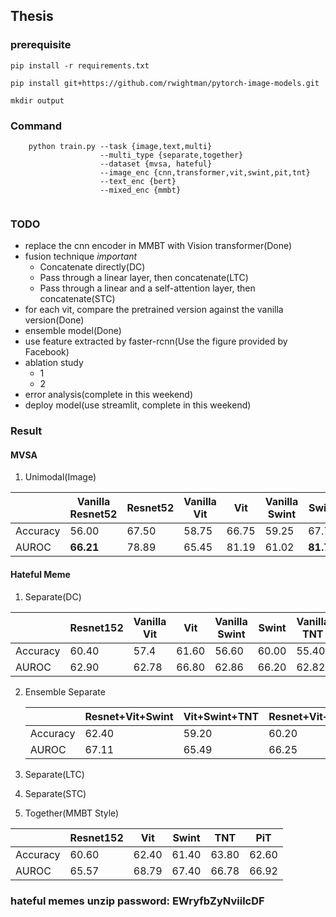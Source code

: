 ## Thesis

### prerequisite
`pip install -r requirements.txt`

`pip install git+https://github.com/rwightman/pytorch-image-models.git`

`mkdir output`

### Command
~~~shell script
    python train.py --task {image,text,multi}
                    --multi_type {separate,together}   
                    --dataset {mvsa, hateful}
                    --image_enc {cnn,transformer,vit,swint,pit,tnt}
                    --text_enc {bert}
                    --mixed_enc {mmbt}
                    
~~~

### TODO
- replace the cnn encoder in MMBT with Vision transformer(Done)
- fusion technique *important*
  - Concatenate directly(DC)
  - Pass through a linear layer, then concatenate(LTC)
  - Pass through a linear and a self-attention layer, then concatenate(STC)
- for each vit, compare the pretrained version against the vanilla version(Done)
- ensemble model(Done)
- use feature extracted by faster-rcnn(Use the figure provided by Facebook)
- ablation study
  - 1
  - 2
- error analysis(complete in this weekend)
- deploy model(use streamlit, complete in this weekend)

### Result

#### MVSA

1. Unimodal(Image)

|          | Vanilla Resnet52 | Resnet52 | Vanilla Vit | Vit   | Vanilla Swint | Swint     | Vanilla TNT | TNT   | Vanilla PiT | PiT   |
| -------- | ---------------- | -------- | ----------- | ----- | ------------- | --------- | ----------- | ----- | ----------- | ----- |
| Accuracy | 56.00            | 67.50    | 58.75       | 66.75 | 59.25         | 67.75     | 58.75       | 66.75 | 58.50       | 66.00 |
| AUROC    | **66.21**        | 78.89    | 65.45       | 81.19 | 61.02         | **81.79** | 64.61       | 78.94 | 62.85       | 80.42 |

#### Hateful Meme

1. Separate(DC)

|          | Resnet152 | Vanilla Vit | Vit   | Vanilla Swint | Swint | Vanilla TNT | TNT   | Vanilla PiT | PiT   |
| -------- | --------- | ----------- | ----- | ------------- | ----- | ----------- | ----- | ----------- | ----- |
| Accuracy | 60.40     | 57.4        | 61.60 | 56.60         | 60.00 | 55.40       | 59.40 | 58.00       | 60.60 |
| AUROC    | 62.90     | 62.78       | 66.80 | 62.86         | 66.20 | 62.82       | 65.37 | 63.28       | 65.66 |

2. Ensemble Separate

   |          | Resnet+Vit+Swint | Vit+Swint+TNT | Resnet+Vit+Swint+Tnt+Pit |
   | -------- | ---------------- | ------------- | ------------------------ |
   | Accuracy | 62.40            | 59.20         | 60.20                    |
   | AUROC    | 67.11            | 65.49         | 66.25                    |

    

3. Separate(LTC)

4. Separate(STC)

5. Together(MMBT Style)

|          | Resnet152 | Vit   | Swint | TNT   | PiT   |
| -------- | --------- | ----- | ----- | ----- | ----- |
| Accuracy | 60.60     | 62.40 | 61.40 | 63.80 | 62.60 |
| AUROC    | 65.57     | 68.79 | 67.40 | 66.78 | 66.92 |

### hateful memes unzip password: EWryfbZyNviilcDF

